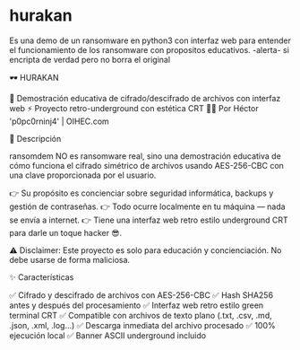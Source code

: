 # hurakan
Es una demo de un ransomware en python3 con interfaz web para entender el funcionamiento de los ransomware con propositos educativos. -alerta- si encripta de verdad pero no borra el original

🕶️ HURAKAN

🔐 Demostración educativa de cifrado/descifrado de archivos con interfaz web
⚡ Proyecto retro-underground con estética CRT
🧑‍💻 Por Héctor 'p0pc0rninj4' | OIHEC.com

📖 Descripción

ransomdem NO es ransomware real, sino una demostración educativa de cómo funciona el cifrado simétrico de archivos usando AES-256-CBC con una clave proporcionada por el usuario.

👉 Su propósito es concienciar sobre seguridad informática, backups y gestión de contraseñas.
👉 Todo ocurre localmente en tu máquina — nada se envía a internet.
👉 Tiene una interfaz web retro estilo underground CRT para darle un toque hacker 😎.

⚠️ Disclaimer:
Este proyecto es solo para educación y concienciación.
No debe usarse de forma maliciosa.

✨ Características

✅ Cifrado y descifrado de archivos con AES-256-CBC
✅ Hash SHA256 antes y después del procesamiento
✅ Interfaz web retro estilo green terminal CRT
✅ Compatible con archivos de texto plano (.txt, .csv, .md, .json, .xml, .log...)
✅ Descarga inmediata del archivo procesado
✅ 100% ejecución local
✅ Banner ASCII underground incluido
